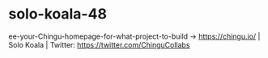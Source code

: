 # solo-koala-48
ee-your-Chingu-homepage-for-what-project-to-build -> https://chingu.io/ | Solo Koala | Twitter: https://twitter.com/ChinguCollabs
